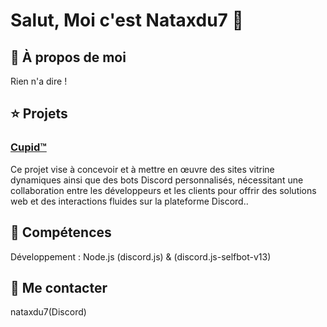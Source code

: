 # Salut, Moi c'est Nataxdu7 🫡
## 🐍 À propos de moi
Rien n'a dire !
## ⭐ Projets
### [Cupid™](https://discord.gg/cgJUGU9q7h)
Ce projet vise à concevoir et à mettre en œuvre des sites vitrine dynamiques ainsi que des bots Discord personnalisés, nécessitant une collaboration entre les développeurs et les clients pour offrir des solutions web et des interactions fluides sur la plateforme Discord..
## 🧩 Compétences
Développement : Node.js (discord.js) & (discord.js-selfbot-v13)
## 📌 Me contacter
nataxdu7(Discord)
